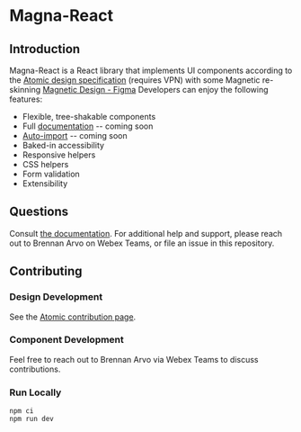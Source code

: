 # Magna-React

## Introduction

Magna-React is a React library that implements UI components according to the [Atomic design specification](http://ux-document-lnx/~designer/sbg-ux/components/atoms/getting-started.html) (requires VPN) with some Magnetic re-skinning [Magnetic Design - Figma](https://www.figma.com/file/oVZWatImEIbl1c8sjdGxi0/%F0%9F%A7%B2--Magnetic-Design-Library) Developers can enjoy the following features:

- Flexible, tree-shakable components
- Full [documentation](https://magna-react.security.cisco.com/) -- coming soon
- [Auto-import](https://magna-react.security.cisco.com/#integrating) -- coming soon
- Baked-in accessibility
- Responsive helpers
- CSS helpers
- Form validation
- Extensibility

## Questions

Consult [the documentation](https://magna-react.security.cisco.com). For additional help and support, please reach out to Brennan Arvo on Webex Teams, or file an issue in this repository.

## Contributing

### Design Development

See the [Atomic contribution page](http://ux-document-lnx/~designer/sbg-ux/components/atoms/contribution.html).

### Component Development

Feel free to reach out to Brennan Arvo via Webex Teams to discuss contributions.

### Run Locally
```
npm ci
npm run dev
```
